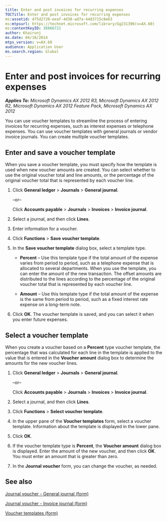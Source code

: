 ```yaml
---
title: Enter and post invoices for recurring expenses
TOCTitle: Enter and post invoices for recurring expenses
ms:assetid: 475d2720-eeaf-4d38-ad7a-44d3715c8e63
ms:mtpsurl: https://technet.microsoft.com/library/Gg231396(v=AX.60)
ms:contentKeyID: 36966721
author: Khairunj
ms.date: 04/18/2014
mtps_version: v=AX.60
audience: Application User
ms.search.region: Global
---
```


# Enter and post invoices for recurring expenses 


_**Applies To:** Microsoft Dynamics AX 2012 R3, Microsoft Dynamics AX 2012 R2, Microsoft Dynamics AX 2012 Feature Pack, Microsoft Dynamics AX 2012_

You can use voucher templates to streamline the process of entering invoices for recurring expenses, such as interest expenses or telephone expenses. You can use voucher templates with general journals or vendor invoice journals. You can create multiple voucher templates.

## Enter and save a voucher template

When you save a voucher template, you must specify how the template is used when new voucher amounts are created. You can select whether to use the original voucher total and line amounts, or the percentage of the original voucher total that is represented by each voucher line.

1.  Click **General ledger** \> **Journals** \> **General journal**.
    
    –or–
    
    Click **Accounts payable** \> **Journals** \> **Invoices** \> **Invoice journal**.

2.  Select a journal, and then click **Lines**.

3.  Enter information for a voucher.

4.  Click **Functions** \> **Save voucher template**.

5.  In the **Save voucher template** dialog box, select a template type.
    
      - **Percent** – Use this template type if the total amount of the expense varies from period to period, such as a telephone expense that is allocated to several departments. When you use the template, you can enter the amount of the new transaction. The offset amounts are distributed to the lines according to the percentage of the original voucher total that is represented by each voucher line.
    
      - **Amount** – Use this template type if the total amount of the expense is the same from period to period, such as a fixed interest rate expense on a long-term note.

6.  Click **OK**. The voucher template is saved, and you can select it when you enter future expenses.

## Select a voucher template

When you create a voucher based on a **Percent** type voucher template, the percentage that was calculated for each line in the template is applied to the value that is entered in the **Voucher amount** dialog box to determine the amounts for the new voucher lines.

1.  Click **General ledger** \> **Journals** \> **General journal**.
    
    –or–
    
    Click **Accounts payable** \> **Journals** \> **Invoices** \> **Invoice journal**.

2.  Select a journal, and then click **Lines**.

3.  Click **Functions** \> **Select voucher template**.

4.  In the upper pane of the **Voucher templates** form, select a voucher template. Information about the template is displayed in the lower pane.

5.  Click **OK**.

6.  If the voucher template type is **Percent**, the **Voucher amount** dialog box is displayed. Enter the amount of the new voucher, and then click **OK**. You must enter an amount that is greater than zero.

7.  In the **Journal voucher** form, you can change the voucher, as needed.

## See also

[Journal voucher - General journal (form)](https://technet.microsoft.com/library/aa591466\(v=ax.60\))

[Journal voucher - Invoice journal (form)](https://technet.microsoft.com/library/aa616218\(v=ax.60\))

[Voucher templates (form)](https://technet.microsoft.com/library/hh209570\(v=ax.60\))

  


